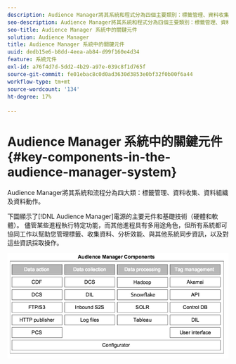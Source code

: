 ```yaml
---
description: Audience Manager將其系統和程式分為四個主要類別：標籤管理、資料收集、資料組織和資料操作。
seo-description: Audience Manager將其系統和程式分為四個主要類別：標籤管理、資料收集、資料組織和資料操作。
seo-title: Audience Manager 系統中的關鍵元件
solution: Audience Manager
title: Audience Manager 系統中的關鍵元件
uuid: dedb15e6-b8dd-4eea-ab84-d99f160e4d34
feature: 系統元件
exl-id: a76f4d7d-5dd2-4b29-a97e-039c8f1d765f
source-git-commit: fe01ebac8c0d0ad3630d3853e0bf32f0b00f6a44
workflow-type: tm+mt
source-wordcount: '134'
ht-degree: 17%

---
```


# Audience Manager 系統中的關鍵元件{#key-components-in-the-audience-manager-system}

Audience Manager將其系統和流程分為四大類：標籤管理、資料收集、資料組織及資料動作。

<!-- 

c_compstack.xml

 -->

下圖顯示了[!DNL Audience Manager]電源的主要元件和基礎技術（硬體和軟體）。 儘管某些進程執行特定功能，而其他進程具有多用途角色，但所有系統都可協同工作以幫助您管理標籤、收集資料、分析效能、與其他系統同步資訊，以及對這些資訊採取操作。

![](assets/components.png)
